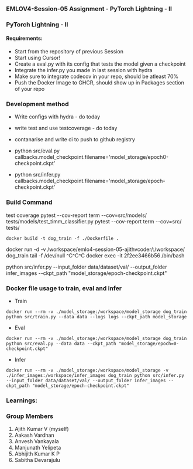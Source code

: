 ### EMLOV4-Session-05 Assignment - PyTorch Lightning - II

### PyTorch Lightning - II

#### Requirements:

- Start from the repository of previous Session
- Start using Cursor!
- Create a eval.py  with its config that tests the model given a checkpoint
- Integrate the infer.py  you made in last session with hydra
- Make sure to integrate codecov in your repo, should be atleast 70%
- Push the Docker Image to GHCR, should show up in Packages section of your repo


### Development method

- Write configs with hydra - do today
- write test and use testcoverage - do today
- contanarise and write ci to push to github registry

- python src/eval.py callbacks.model_checkpoint.filename='model_storage/epoch0-checkpoint.ckpt'
- python src/infer.py callbacks.model_checkpoint.filename='model_storage/epoch-checkpoint.ckpt'
### Build Command

test coverage 
pytest --cov-report term --cov=src/models/ tests/models/test_timm_classifier.py
pytest --cov-report term --cov=src/ tests/


```
docker build -t dog_train -f ./Dockerfile .
```
docker run -d -v /workspace/emlo4-session-05-ajithvcoder/:/workspace/ dog_train   tail -f /dev/null
^C^C^C
docker exec -it 2f2ee3466b56 /bin/bash


python src/infer.py  --input_folder data/dataset/val/ --output_folder infer_images --ckpt_path "model_storage/epoch-checkpoint.ckpt"

### Docker file usage to train, eval and infer
- Train

```
docker run --rm -v ./model_storage:/workspace/model_storage dog_train python src/train.py --data data --logs logs --ckpt_path model_storage 
```

- Eval

```
docker run --rm -v ./model_storage:/workspace/model_storage dog_train python src/eval.py --data data --ckpt_path "model_storage/epoch=0-checkpoint.ckpt"
```

- Infer

```
docker run --rm -v ./model_storage:/workspace/model_storage -v ./infer_images:/workspace/infer_images dog_train python src/infer.py  --input_folder data/dataset/val/ --output_folder infer_images --ckpt_path "model_storage/epoch-checkpoint.ckpt"
```

### Learnings:

### Group Members
1. Ajith Kumar V (myself)
2. Aakash Vardhan
3. Anvesh Vankayala
4. Manjunath Yelipeta
5. Abhijith Kumar K P
6. Sabitha Devarajulu